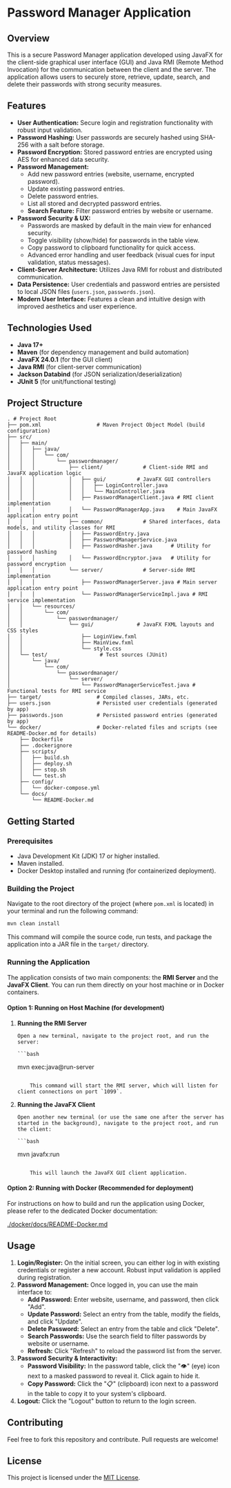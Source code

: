 # Password Manager Application

## Overview

This is a secure Password Manager application developed using JavaFX for the client-side graphical user interface (GUI) and Java RMI (Remote Method Invocation) for the communication between the client and the server. The application allows users to securely store, retrieve, update, search, and delete their passwords with strong security measures.

## Features

- **User Authentication:** Secure login and registration functionality with robust input validation.
- **Password Hashing:** User passwords are securely hashed using SHA-256 with a salt before storage.
- **Password Encryption:** Stored password entries are encrypted using AES for enhanced data security.
- **Password Management:**
  - Add new password entries (website, username, encrypted password).
  - Update existing password entries.
  - Delete password entries.
  - List all stored and decrypted password entries.
  - **Search Feature:** Filter password entries by website or username.
- **Password Security & UX:**
  - Passwords are masked by default in the main view for enhanced security.
  - Toggle visibility (show/hide) for passwords in the table view.
  - Copy password to clipboard functionality for quick access.
  - Advanced error handling and user feedback (visual cues for input validation, status messages).
- **Client-Server Architecture:** Utilizes Java RMI for robust and distributed communication.
- **Data Persistence:** User credentials and password entries are persisted to local JSON files (`users.json`, `passwords.json`).
- **Modern User Interface:** Features a clean and intuitive design with improved aesthetics and user experience.

## Technologies Used

- **Java 17+**
- **Maven** (for dependency management and build automation)
- **JavaFX 24.0.1** (for the GUI client)
- **Java RMI** (for client-server communication)
- **Jackson Databind** (for JSON serialization/deserialization)
- **JUnit 5** (for unit/functional testing)

## Project Structure

```
. # Project Root
├── pom.xml                  # Maven Project Object Model (build configuration)
├── src/
│   ├── main/
│   │   ├── java/
│   │   │   └── com/
│   │   │       └── passwordmanager/
│   │   │           ├── client/             # Client-side RMI and JavaFX application logic
│   │   │           │   ├── gui/          # JavaFX GUI controllers
│   │   │           │   │   ├── LoginController.java
│   │   │           │   │   └── MainController.java
│   │   │           │   ├── PasswordManagerClient.java # RMI client implementation
│   │   │           │   └── PasswordManagerApp.java    # Main JavaFX application entry point
│   │   │           ├── common/             # Shared interfaces, data models, and utility classes for RMI
│   │   │           │   ├── PasswordEntry.java
│   │   │           │   ├── PasswordManagerService.java
│   │   │           │   ├── PasswordHasher.java      # Utility for password hashing
│   │   │           │   └── PasswordEncryptor.java   # Utility for password encryption
│   │   │           └── server/             # Server-side RMI implementation
│   │   │               ├── PasswordManagerServer.java # Main server application entry point
│   │   │               └── PasswordManagerServiceImpl.java # RMI service implementation
│   │   └── resources/
│   │       └── com/
│   │           └── passwordmanager/
│   │               └── gui/              # JavaFX FXML layouts and CSS styles
│   │                   ├── LoginView.fxml
│   │                   ├── MainView.fxml
│   │                   └── style.css
│   └── test/                 # Test sources (JUnit)
│       └── java/
│           └── com/
│               └── passwordmanager/
│                   └── server/
│                       └── PasswordManagerServiceTest.java # Functional tests for RMI service
├── target/                  # Compiled classes, JARs, etc.
├── users.json               # Persisted user credentials (generated by app)
├── passwords.json           # Persisted password entries (generated by app)
└── docker/                  # Docker-related files and scripts (see README-Docker.md for details)
    ├── Dockerfile
    ├── .dockerignore
    ├── scripts/
    │   ├── build.sh
    │   ├── deploy.sh
    │   ├── stop.sh
    │   └── test.sh
    ├── config/
    │   └── docker-compose.yml
    └── docs/
        └── README-Docker.md
```

## Getting Started

### Prerequisites

- Java Development Kit (JDK) 17 or higher installed.
- Maven installed.
- Docker Desktop installed and running (for containerized deployment).

### Building the Project

Navigate to the root directory of the project (where `pom.xml` is located) in your terminal and run the following command:

```bash
mvn clean install
```

This command will compile the source code, run tests, and package the application into a JAR file in the `target/` directory.

### Running the Application

The application consists of two main components: the **RMI Server** and the **JavaFX Client**. You can run them directly on your host machine or in Docker containers.

#### Option 1: Running on Host Machine (for development)

1.  **Running the RMI Server**

        Open a new terminal, navigate to the project root, and run the server:

        ```bash

    mvn exec:java@run-server
    ```

        This command will start the RMI server, which will listen for client connections on port `1099`.

2.  **Running the JavaFX Client**

        Open another new terminal (or use the same one after the server has started in the background), navigate to the project root, and run the client:

        ```bash

    mvn javafx:run
    ```

        This will launch the JavaFX GUI client application.

#### Option 2: Running with Docker (Recommended for deployment)

For instructions on how to build and run the application using Docker, please refer to the dedicated Docker documentation:

[./docker/docs/README-Docker.md](./docker/docs/README-Docker.md)

## Usage

1.  **Login/Register:** On the initial screen, you can either log in with existing credentials or register a new account. Robust input validation is applied during registration.
2.  **Password Management:** Once logged in, you can use the main interface to:
    - **Add Password:** Enter website, username, and password, then click "Add".
    - **Update Password:** Select an entry from the table, modify the fields, and click "Update".
    - **Delete Password:** Select an entry from the table and click "Delete".
    - **Search Passwords:** Use the search field to filter passwords by website or username.
    - **Refresh:** Click "Refresh" to reload the password list from the server.
3.  **Password Security & Interactivity:**
    - **Password Visibility:** In the password table, click the "👁️" (eye) icon next to a masked password to reveal it. Click again to hide it.
    - **Copy Password:** Click the "📋" (clipboard) icon next to a password in the table to copy it to your system's clipboard.
4.  **Logout:** Click the "Logout" button to return to the login screen.

## Contributing

Feel free to fork this repository and contribute. Pull requests are welcome!

## License

This project is licensed under the [MIT License](LICENSE).
